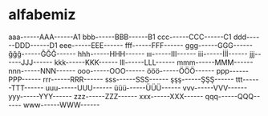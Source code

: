 # alfabemiz
aaa------AAA------A1
bbb------BBB------B1
ccc------CCC------C1
ddd------DDD------D1
eee------EEE------
fff------FFF------
ggg------GGG------
ğğğ------ĞĞĞ------
hhh------HHH------
ııı------III------
iii------İİİ------
jjj------JJJ------
kkk------KKK------
lll------LLL------
mmm------MMM------
nnn------NNN------
ooo------OOO------
ööö------ÖÖÖ------
ppp------PPP------
rrr------RRR------
sss------SSS------
şşş------ŞŞŞ------
ttt------TTT------
uuu------UUU------
üüü------ÜÜÜ------
vvv------VVV------
yyy------YYY------
zzz------ZZZ------
xxx------XXX------
qqq------QQQ------
www------WWW------
